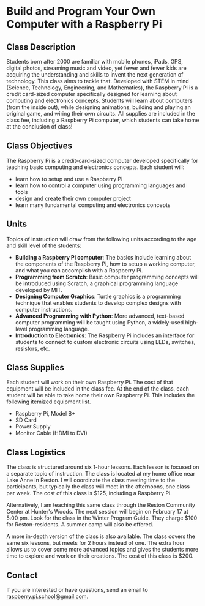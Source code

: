 # Build and Program Your Own Computer with a Raspberry Pi

## Class Description
Students born after 2000 are familiar with mobile phones, iPads, GPS, digital photos, streaming music and video, yet fewer and fewer kids are acquiring the understanding and skills to invent the next generation of technology.  This class aims to tackle that.  Developed with STEM in mind (Science, Technology, Engineering, and Mathematics), the Raspberry Pi is a credit card-sized computer specifically designed for learning about computing and electronics concepts.  Students will learn about computers (from the inside out), while designing animations, building and playing an original game, and wiring their own circuits. All supplies are included in the class fee, including a Raspberry Pi computer, which students can take home at the conclusion of class!

## Class Objectives
The Raspberry Pi is a credit-card-sized computer developed specifically for teaching basic computing and electronics concepts.
Each student will:
- learn how to setup and use a Raspberry Pi
- learn how to control a computer using programming languages and tools
- design and create their own computer project
- learn many fundamental computing and electronics concepts

## Units
Topics of instruction will draw from the following units according to the age and skill level of the students:
- **Building a Raspberry Pi computer**:  The basics include learning about the components of the Raspberry Pi, how to setup a working computer, and what you can accomplish with a Raspberry Pi.
- **Programming from Scratch**:  Basic computer programming concepts will be introduced using Scratch, a graphical programming language developed by MIT.
- **Designing Computer Graphics**:  Turtle graphics is a programming technique that enables students to develop complex designs with computer instructions.
- **Advanced Programming with Python**:  More advanced, text-based computer programming will be taught using Python, a widely-used high-level programming language.
- **Introduction to Electronics**:  The Raspberry Pi includes an interface for students to connect to custom electronic circuits using LEDs, switches, resistors, etc. 

## Class Supplies
Each student will work on their own Raspberry Pi.  The cost of that equipment will be included in the class fee.  At the end of the class, each student will be able to take home their own Raspberry Pi.  This includes the following itemized equipment list.
- Raspberry Pi, Model B+
- SD Card
- Power Supply
- Monitor Cable (HDMI to DVI)

## Class Logistics
The class is structured around six 1-hour lessons.  Each lesson is focused on a separate topic of instruction.  The class is located at my home office near Lake Anne in Reston.  I will coordinate the class meeting time to the participants, but typically the class will meet in the afternoons, one class per week.  The cost of this class is $125, including a Raspberry Pi.

Alternatively, I am teaching this same class through the Reston Community Center at Hunter's Woods.  The next session will begin on February 17 at 5:00 pm.  Look for the class in the Winter Program Guide.  They charge $100 for Reston-residents.  A summer camp will also be offered.

A more in-depth version of the class is also available.  The class covers the same six lessons, but meets for 2 hours instead of one.  The extra hour allows us to cover some more advanced topics and gives the students more time to explore and work on their creations.  The cost of this class is $200.

## Contact
If you are interested or have questions, send an email to raspberry.pi.school@gmail.com.
